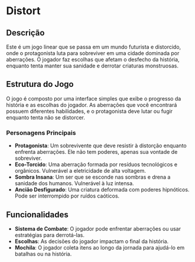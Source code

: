 # Distort

## Descrição

Este é um jogo linear que se passa em um mundo futurista e distorcido, onde o protagonista luta para sobreviver em uma cidade dominada por aberrações. O jogador faz escolhas que afetam o desfecho da história, enquanto tenta manter sua sanidade e derrotar criaturas monstruosas.

## Estrutura do Jogo

O jogo é composto por uma interface simples que exibe o progresso da história e as escolhas do jogador. As aberrações que você encontrará possuem diferentes habilidades, e o protagonista deve lutar ou fugir enquanto tenta não se distorcer.

### Personagens Principais

- **Protagonista**: Um sobrevivente que deve resistir à distorção enquanto enfrenta aberrações. Ele não tem poderes, apenas sua vontade de sobreviver.
- **Eco-Torcido**: Uma aberração formada por resíduos tecnológicos e orgânicos. Vulnerável a eletricidade de alta voltagem.
- **Sombra Insana**: Um ser que se esconde nas sombras e drena a sanidade dos humanos. Vulnerável à luz intensa.
- **Ancião Desfigurado**: Uma criatura deformada com poderes hipnóticos. Pode ser interrompido por ruídos caóticos.

## Funcionalidades

- **Sistema de Combate**: O jogador pode enfrentar aberrações ou usar estratégias para derrotá-las.
- **Escolhas**: As decisões do jogador impactam o final da história.
- **Mochila**: O jogador coleta itens ao longo da jornada para ajudá-lo em batalhas ou na história.

